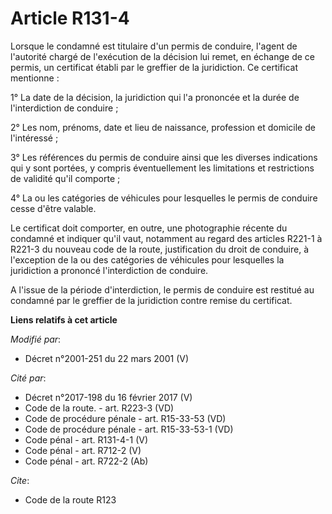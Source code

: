 # Article R131-4

Lorsque le condamné est titulaire d'un permis de conduire, l'agent de l'autorité chargé de l'exécution de la décision lui
remet, en échange de ce permis, un certificat établi par le greffier de la juridiction. Ce certificat mentionne :

1° La date de la décision, la juridiction qui l'a prononcée et la durée de l'interdiction de conduire ;

2° Les nom, prénoms, date et lieu de naissance, profession et domicile de l'intéressé ;

3° Les références du permis de conduire ainsi que les diverses indications qui y sont portées, y compris éventuellement les
limitations et restrictions de validité qu'il comporte ;

4° La ou les catégories de véhicules pour lesquelles le permis de conduire cesse d'être valable.

Le certificat doit comporter, en outre, une photographie récente du condamné et indiquer qu'il vaut, notamment au regard des
articles R221-1 à R221-3 du nouveau code de la route, justification du droit de conduire, à l'exception de la ou des
catégories de véhicules pour lesquelles la juridiction a prononcé l'interdiction de conduire.

A l'issue de la période d'interdiction, le permis de conduire est restitué au condamné par le greffier de la juridiction
contre remise du certificat.

**Liens relatifs à cet article**

_Modifié par_:

  - Décret n°2001-251 du 22 mars 2001 (V)

_Cité par_:

  - Décret n°2017-198 du 16 février 2017 (V)
  - Code de la route. - art. R223-3 (VD)
  - Code de procédure pénale - art. R15-33-53 (VD)
  - Code de procédure pénale - art. R15-33-53-1 (VD)
  - Code pénal - art. R131-4-1 (V)
  - Code pénal - art. R712-2 (V)
  - Code pénal - art. R722-2 (Ab)

_Cite_:

  - Code de la route R123
